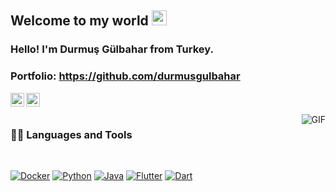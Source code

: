 ## Welcome to my world <img src="https://github.com/TheDudeThatCode/TheDudeThatCode/blob/master/Assets/Earth.gif" width="24px">

### Hello! I'm Durmuş Gülbahar from Turkey.

### Portfolio: https://github.com/durmusgulbahar


<a href="https://www.linkedin.com/in/durmusgulbahar/">
  <img align="left" alt="Durmuş Gülbahar" width="22px" src="https://cdn.jsdelivr.net/npm/simple-icons@v3/icons/linkedin.svg" />
</a>

<a href="https://www.instagram.com/durmusgulbaharr/">
  <img align="left" alt="Durmuş Gülbahar" width="22px" src="https://cdn.jsdelivr.net/npm/simple-icons@v3/icons/instagram.svg" />
</a>

<br />
<br />

  <img align="right" alt="GIF" src=/>
  
### 👨‍💻 Languages and Tools

<br />

[![Docker](https://img.shields.io/badge/-Docker-black?style=flat&logo=docker&link=https://github.com/durmusgulbahar)](https://github.com/durmusgulbahar) 
[![Python](https://img.shields.io/badge/-Python-black?style=flat&logo=python&link=https://github.com/durmusgulbahar)](https://github.com/durmusgulbahar)
[![Java](https://img.shields.io/badge/-Java-black?style=flat&logo=java&link=https://github.com/durmusgulbahar)](https://github.com/durmusgulbahar)
[![Flutter](https://img.shields.io/badge/-Flutter-black?style=flat&logo=flutter&link=https://github.com/durmusgulbahar)](https://github.com/durmusgulbahar)
[![Dart](https://img.shields.io/badge/-Dart-black?style=flat&logo=dart&link=https://github.com/durmusgulbahar)](https://github.com/durmusgulbahar)

